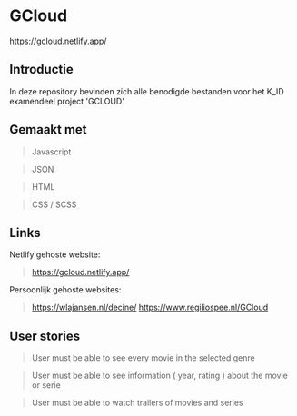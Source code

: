 # GCloud

https://gcloud.netlify.app/

## Introductie

In deze repository bevinden zich alle benodigde bestanden voor het K_ID examendeel project 'GCLOUD'

## Gemaakt met
 
 > Javascript
 
 > JSON
 
 > HTML
  
 > CSS / SCSS

## Links 

 Netlify gehoste website:
 
 > https://gcloud.netlify.app/
 
 Persoonlijk gehoste websites:
 
 > https://wlajansen.nl/decine/
 > https://www.regiliospee.nl/GCloud
 
 ## User stories

> User must be able to see every movie in the selected genre

> User must be able to see information ( year, rating ) about the movie or serie

> User must be able to watch trailers of movies and series
